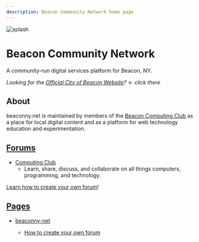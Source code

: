 ```yaml
---
description: Beacon Community Network home page
---
```


![splash](https://user-images.githubusercontent.com/585182/162760057-c2af20f1-3e05-4725-be37-3e0baa24facf.png)


# Beacon Community Network


A community-run digital services platform for Beacon, NY.

_Looking for the [Official City of Beacon Website](https://beaconny.gov)? &larr; click there_


## About

beaconny.net is maintained by members of the <a href="http://computing.beaconny.net">Beacon Computing Club</a> as a place for local digital content and as a platform for web technology education and experimentation.


## [Forums](forums)

- [Computing Club](http://computing.beaconny.net)
  - Learn, share, discuss, and collaborate on all things computers, programming, and technology.

[Learn how to create your own forum](/pages/beaconny-net/start-a-new-forum)!


## [Pages](pages)

- [beaconny-net](pages/beaconny-net)

  - [How to create your own forum](pages/beaconny-net/start-a-new-forum)
